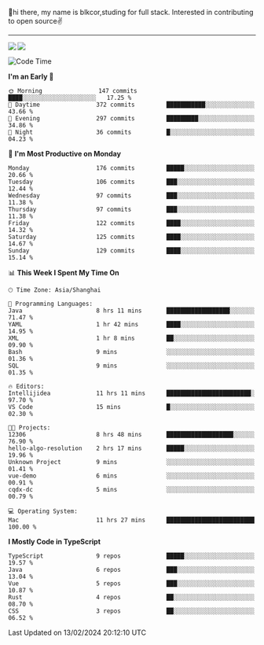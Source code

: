 👋hi there, my name is blkcor,studing for full stack.
Interested in contributing to open source✌️

<hr/>

![](https://github-readme-stats.vercel.app/api?username=blkcor)
<a href="https://github.com/blkcor/github-readme-stats">
    <img align="left" src="https://github-readme-stats.vercel.app/api/top-langs/?username=blkcor&hide=jupyter%20notebook,shaderlab,tex,c%23&langs_count=9" />
</a>


<!--START_SECTION:waka-->
![Code Time](http://img.shields.io/badge/Code%20Time-908%20hrs%203%20mins-blue)

**I'm an Early 🐤** 

```text
🌞 Morning                147 commits         ████░░░░░░░░░░░░░░░░░░░░░   17.25 % 
🌆 Daytime                372 commits         ███████████░░░░░░░░░░░░░░   43.66 % 
🌃 Evening                297 commits         █████████░░░░░░░░░░░░░░░░   34.86 % 
🌙 Night                  36 commits          █░░░░░░░░░░░░░░░░░░░░░░░░   04.23 % 
```
📅 **I'm Most Productive on Monday** 

```text
Monday                   176 commits         █████░░░░░░░░░░░░░░░░░░░░   20.66 % 
Tuesday                  106 commits         ███░░░░░░░░░░░░░░░░░░░░░░   12.44 % 
Wednesday                97 commits          ███░░░░░░░░░░░░░░░░░░░░░░   11.38 % 
Thursday                 97 commits          ███░░░░░░░░░░░░░░░░░░░░░░   11.38 % 
Friday                   122 commits         ████░░░░░░░░░░░░░░░░░░░░░   14.32 % 
Saturday                 125 commits         ████░░░░░░░░░░░░░░░░░░░░░   14.67 % 
Sunday                   129 commits         ████░░░░░░░░░░░░░░░░░░░░░   15.14 % 
```


📊 **This Week I Spent My Time On** 

```text
🕑︎ Time Zone: Asia/Shanghai

💬 Programming Languages: 
Java                     8 hrs 11 mins       ██████████████████░░░░░░░   71.47 % 
YAML                     1 hr 42 mins        ████░░░░░░░░░░░░░░░░░░░░░   14.95 % 
XML                      1 hr 8 mins         ██░░░░░░░░░░░░░░░░░░░░░░░   09.90 % 
Bash                     9 mins              ░░░░░░░░░░░░░░░░░░░░░░░░░   01.36 % 
SQL                      9 mins              ░░░░░░░░░░░░░░░░░░░░░░░░░   01.35 % 

🔥 Editors: 
Intellijidea             11 hrs 11 mins      ████████████████████████░   97.70 % 
VS Code                  15 mins             █░░░░░░░░░░░░░░░░░░░░░░░░   02.30 % 

🐱‍💻 Projects: 
12306                    8 hrs 48 mins       ███████████████████░░░░░░   76.90 % 
hello-algo-resolution    2 hrs 17 mins       █████░░░░░░░░░░░░░░░░░░░░   19.96 % 
Unknown Project          9 mins              ░░░░░░░░░░░░░░░░░░░░░░░░░   01.41 % 
vue-demo                 6 mins              ░░░░░░░░░░░░░░░░░░░░░░░░░   00.91 % 
cqdx-dc                  5 mins              ░░░░░░░░░░░░░░░░░░░░░░░░░   00.79 % 

💻 Operating System: 
Mac                      11 hrs 27 mins      █████████████████████████   100.00 % 
```

**I Mostly Code in TypeScript** 

```text
TypeScript               9 repos             █████░░░░░░░░░░░░░░░░░░░░   19.57 % 
Java                     6 repos             ███░░░░░░░░░░░░░░░░░░░░░░   13.04 % 
Vue                      5 repos             ███░░░░░░░░░░░░░░░░░░░░░░   10.87 % 
Rust                     4 repos             ██░░░░░░░░░░░░░░░░░░░░░░░   08.70 % 
CSS                      3 repos             ██░░░░░░░░░░░░░░░░░░░░░░░   06.52 % 
```




 Last Updated on 13/02/2024 20:12:10 UTC
<!--END_SECTION:waka-->



